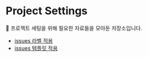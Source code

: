 # Project Settings

📁 프로젝트 세팅을 위해 필요한 자료들을 모아둔 저장소입니다.

- [issues 라벨 적용](./issues/issues-labels.md)
- [issues 템플릿 적용](./issues/issues-template.md)
